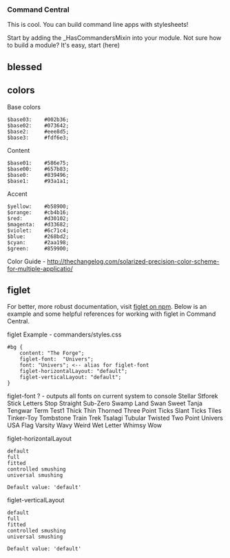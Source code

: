 ### Command Central

This is cool. You can build command line apps with stylesheets!

Start by adding the _HasCommandersMixin into your module. Not sure how to build a module? It's easy, start (here)

## blessed

## colors

Base colors

    $base03:    #002b36;
    $base02:    #073642;
    $base2:     #eee8d5;
    $base3:     #fdf6e3;

Content

    $base01:    #586e75;
    $base00:    #657b83;
    $base0:     #839496;
    $base1:     #93a1a1;

Accent

    $yellow:    #b58900;
    $orange:    #cb4b16;
    $red:       #d30102;
    $magenta:   #d33682;
    $violet:    #6c71c4;
    $blue:      #268bd2;
    $cyan:      #2aa198;
    $green:     #859900;

Color Guide - http://thechangelog.com/solarized-precision-color-scheme-for-multiple-applicatio/


## figlet

For better, more robust documentation, visit [figlet on npm](https://www.npmjs.org/package/figlet). Below is an example
and some helpful references for working with figlet in Command Central.

figlet Example - commanders/styles.css

    #bg {
        content: "The Forge";
        figlet-font:  "Univers";
        font: "Univers"; <-- alias for figlet-font
        figlet-horizontalLayout: "default";
        figlet-verticalLayout: "default";
    }


figlet-font
    ? - outputs all fonts on current system to console
    Stellar
    Stforek
    Stick Letters
    Stop
    Straight
    Sub-Zero
    Swamp Land
    Swan
    Sweet
    Tanja
    Tengwar
    Term
    Test1
    Thick
    Thin
    Thorned
    Three Point
    Ticks Slant
    Ticks
    Tiles
    Tinker-Toy
    Tombstone
    Train
    Trek
    Tsalagi
    Tubular
    Twisted
    Two Point
    Univers
    USA Flag
    Varsity
    Wavy
    Weird
    Wet Letter
    Whimsy
    Wow

figlet-horizontalLayout

    default
    full
    fitted
    controlled smushing
    universal smushing

    Default value: 'default'


figlet-verticalLayout

    default
    full
    fitted
    controlled smushing
    universal smushing

    Default value: 'default'

